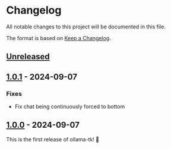 # Changelog

All notable changes to this project will be documented in this file.

The format is based on [Keep a Changelog](https://keepachangelog.com/en/1.1.0/).

## [Unreleased]

## [1.0.1] - 2024-09-07

### Fixes

- Fix chat being continuously forced to bottom

## [1.0.0] - 2024-09-07

This is the first release of ollama-tk! 🎉

[Unreleased]: https://github.com/thegamecracks/ollama-tk/compare/v1.0.1...main
[1.0.1]: https://github.com/thegamecracks/ollama-tk/compare/v1.0.0...v1.0.1
[1.0.0]: https://github.com/thegamecracks/ollama-tk/releases/tag/v1.0.0
